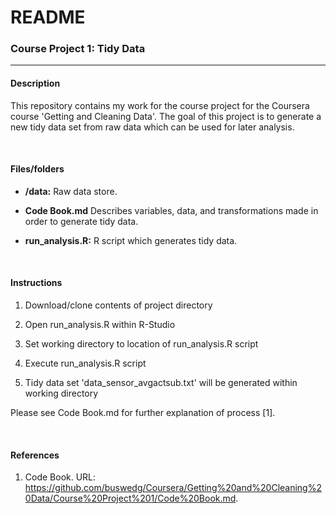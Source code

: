 # README
### Course Project 1: Tidy Data

---------------------


#### Description

This repository contains my work for the course project for the Coursera course 'Getting and Cleaning Data'. The goal of this project is to generate a new tidy data set from raw data which can be used for later analysis.

&nbsp;


#### Files/folders

- **/data:**
Raw data store.

- **Code Book.md**
Describes variables, data, and transformations made in order to generate tidy data. 

- **run_analysis.R:**
R script which generates tidy data.

&nbsp;


#### Instructions

1. Download/clone contents of project directory

2. Open run_analysis.R within R-Studio

3. Set working directory to location of run_analysis.R script

4. Execute run_analysis.R script

5. Tidy data set 'data_sensor_avgactsub.txt' will be generated within working directory

Please see Code Book.md for further explanation of process [1].

&nbsp;


#### References

1. Code Book. URL: <https://github.com/buswedg/Coursera/Getting%20and%20Cleaning%20Data/Course%20Project%201/Code%20Book.md>.